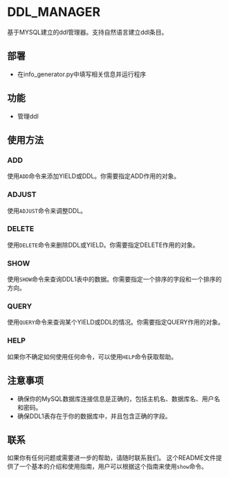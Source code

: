 # DDL_MANAGER
基于MYSQL建立的ddl管理器。支持自然语言建立ddl条目。

## 部署
- 在info_generator.py中填写相关信息并运行程序

## 功能

- 管理ddl

## 使用方法

### ADD
使用`ADD`命令来添加YIELD或DDL。你需要指定ADD作用的对象。

### ADJUST
使用`ADJUST`命令来调整DDL。

### DELETE
使用`DELETE`命令来删除DDL或YIELD。你需要指定DELETE作用的对象。

### SHOW
使用`SHOW`命令来查询DDL1表中的数据。你需要指定一个排序的字段和一个排序的方向。

### QUERY
使用`QUERY`命令来查询某个YIELD或DDL的情况。你需要指定QUERY作用的对象。

### HELP
如果你不确定如何使用任何命令，可以使用`HELP`命令获取帮助。



## 注意事项

- 确保你的MySQL数据库连接信息是正确的，包括主机名、数据库名、用户名和密码。
- 确保DDL1表存在于你的数据库中，并且包含正确的字段。

## 联系

如果你有任何问题或需要进一步的帮助，请随时联系我们。
这个README文件提供了一个基本的介绍和使用指南，用户可以根据这个指南来使用`show`命令。


